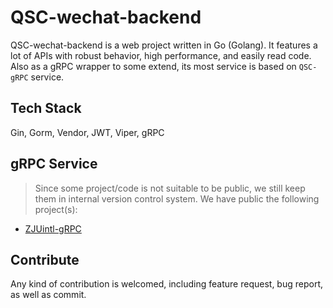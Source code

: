 # QSC-wechat-backend
QSC-wechat-backend is a web project written in Go (Golang). It features a lot of APIs with robust behavior, high performance, and easily read code. Also as a gRPC wrapper to some extend, its most service is based on `QSC-gRPC` service.

## Tech Stack
Gin, Gorm, Vendor, JWT, Viper, gRPC

## gRPC Service
> Since some project/code is not suitable to be public, we still keep them in internal version control system.
We have public the following project(s):
- [ZJUintl-gRPC](https://github.com/QSCTech/ZJUintl-gRPC)

## Contribute
Any kind of contribution is welcomed, including feature request, bug report, as well as commit.
